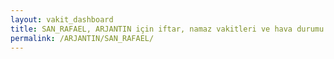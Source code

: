 ```yaml
---
layout: vakit_dashboard
title: SAN_RAFAEL, ARJANTIN için iftar, namaz vakitleri ve hava durumu - ilçe/eyalet seç
permalink: /ARJANTIN/SAN_RAFAEL/
---
```


<script type="text/javascript">
  var GLOBAL_COUNTRY = 'ARJANTIN';
  var GLOBAL_CITY = 'SAN_RAFAEL';
  var GLOBAL_STATE = '';
  var lat = 72;
  var lon = 21;
</script>
